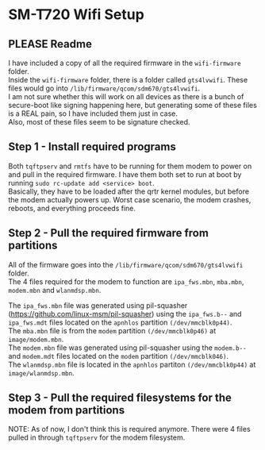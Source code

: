# SM-T720 Wifi Setup

## PLEASE Readme
I have included a copy of all the required firmware in the ```wifi-firmware``` folder. <br>
Inside the ```wifi-firmware``` folder, there is a folder called ```gts4lvwifi```. These files would go into ```/lib/firmware/qcom/sdm670/gts4lvwifi```. <br>
I am not sure whether this will work on all devices as there is a bunch of secure-boot like signing happening here, but generating some of these files is a REAL pain, so I have included them just in case. <br>
Also, most of these files seem to be signature checked. <br>

## Step 1 - Install required programs
Both ```tqftpserv``` and ```rmtfs``` have to be running for them modem to power on and pull in the required firmware. I have them both set to run at boot by running ```sudo rc-update add <service> boot```. <br>
Basically, they have to be loaded after the qrtr kernel modules, but before the modem actually powers up. Worst case scenario, the modem crashes, reboots, and everything proceeds fine. <br>

## Step 2 - Pull the required firmware from partitions
All of the firmware goes into the ```/lib/firmware/qcom/sdm670/gts4lvwifi``` folder. <br>
The 4 files required for the modem to function are ```ipa_fws.mbn```, ```mba.mbn```, ```modem.mbn``` and ```wlanmdsp.mbn```. <br>

The ```ipa_fws.mbn``` file was generated using pil-squasher (https://github.com/linux-msm/pil-squasher) using the ```ipa_fws.b--``` and ```ipa_fws.mdt``` files located on the ```apnhlos``` partition ```(/dev/mmcblk0p44)```. <br>
The ```mba.mbn``` file is from the ```modem``` partition ```(/dev/mmcblk0p46)``` at ```image/modem.mbn```. <br>
The ```modem.mbn``` file was generated using pil-squasher using the ```modem.b--``` and ```modem.mdt``` files located on the ```modem``` partition ```(/dev/mmcblk046)```.<br>
The ```wlanmdsp.mbn``` file is located in the ```apnhlos``` partiton  ```(/dev/mmcblk0p44)``` at ```image/wlanmdsp.mbn```. <br>

## Step 3 - Pull the required filesystems for the modem from partitions
NOTE: As of now, I don't think this is required anymore. There were 4 files pulled in through ```tqftpserv``` for the modem filesystem. <br>

